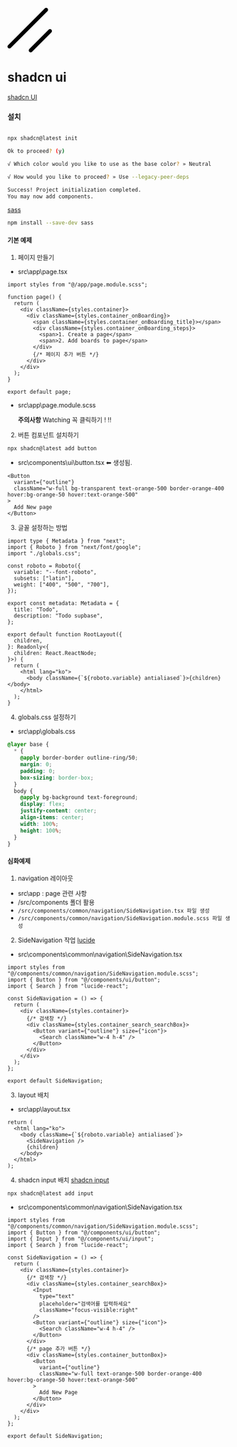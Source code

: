 <svg role="img" viewBox="0 0 24 24" width="100" xmlns="http://www.w3.org/2000/svg"><title>shadcn/ui</title><path d="M22.219 11.784 11.784 22.219c-.407.407-.407 1.068 0 1.476.407.407 1.068.407 1.476 0L23.695 13.26c.407-.408.407-1.069 0-1.476-.408-.407-1.069-.407-1.476 0ZM20.132.305.305 20.132c-.407.407-.407 1.068 0 1.476.408.407 1.069.407 1.476 0L21.608 1.781c.407-.407.407-1.068 0-1.476-.408-.407-1.069-.407-1.476 0Z"/></svg>

# shadcn ui

[shadcn UI](https://ui.shadcn.com/)

### 설치

```bash

npx shadcn@latest init

Ok to proceed? (y)

√ Which color would you like to use as the base color? » Neutral

√ How would you like to proceed? » Use --legacy-peer-deps

Success! Project initialization completed.
You may now add components.
```

[sass](https://nextjs.org/docs/app/building-your-application/styling/sass)

```bash
npm install --save-dev sass
```

#### 기본 예제

1. 페이지 만들기

- src\app\page.tsx

```tsx
import styles from "@/app/page.module.scss";

function page() {
  return (
    <div className={styles.container}>
      <div className={styles.container_onBoarding}>
        <span className={styles.container_onBoarding_title}></span>
        <div className={styles.container_onBoarding_steps}>
          <span>1. Create a page</span>
          <span>2. Add boards to page</span>
        </div>
        {/* 페이지 추가 버튼 */}
      </div>
    </div>
  );
}

export default page;
```

- src\app\page.module.scss

  **주의사항**
  Watching 꼭 클릭하기 ! !!

2. 버튼 컴포넌트 설치하기

```bash
npx shadcn@latest add button
```

- src\components\ui\button.tsx ⬅ 생성됨.

```tsx
<Button
  variant={"outline"}
  className="w-full bg-transparent text-orange-500 border-orange-400 hover:bg-orange-50 hover:text-orange-500"
>
  Add New page
</Button>
```

3. 글꼴 설정하는 방법

```tsx
import type { Metadata } from "next";
import { Roboto } from "next/font/google";
import "./globals.css";

const roboto = Roboto({
  variable: "--font-roboto",
  subsets: ["latin"],
  weight: ["400", "500", "700"],
});

export const metadata: Metadata = {
  title: "Todo",
  description: "Todo supbase",
};

export default function RootLayout({
  children,
}: Readonly<{
  children: React.ReactNode;
}>) {
  return (
    <html lang="ko">
      <body className={`${roboto.variable} antialiased`}>{children}</body>
    </html>
  );
}
```

4. globals.css 설정하기

- src\app\globals.css

```css
@layer base {
  * {
    @apply border-border outline-ring/50;
    margin: 0;
    padding: 0;
    box-sizing: border-box;
  }
  body {
    @apply bg-background text-foreground;
    display: flex;
    justify-content: center;
    align-items: center;
    width: 100%;
    height: 100%;
  }
}
```

#### 심화예제

1. navigation 레이아웃

- src\app : page 관련 사항
- /src/components 폴더 활용
- `/src/components/common/navigation/SideNavigation.tsx 파일 생성`
- `/src/components/common/navigation/SideNavigation.module.scss 파일 생성`

2. SideNavigation 작업
   [lucide](https://lucide.dev/icons)

- src\components\common\navigation\SideNavigation.tsx

```tsx
import styles from "@/components/common/navigation/SideNavigation.module.scss";
import { Button } from "@/components/ui/button";
import { Search } from "lucide-react";

const SideNavigation = () => {
  return (
    <div className={styles.container}>
      {/* 검색창 */}
      <div className={styles.container_search_searchBox}>
        <Button variant={"outline"} size={"icon"}>
          <Search className="w-4 h-4" />
        </Button>
      </div>
    </div>
  );
};

export default SideNavigation;
```

3. layout 배치

- src\app\layout.tsx

```tsx
return (
  <html lang="ko">
    <body className={`${roboto.variable} antialiased`}>
      <SideNavigation />
      {children}
    </body>
  </html>
);
```

4. shadcn input 배치
   [shadcn input](https://ui.shadcn.com/docs/components/input)

```bash
npx shadcn@latest add input
```

- src\components\common\navigation\SideNavigation.tsx

```tsx
import styles from "@/components/common/navigation/SideNavigation.module.scss";
import { Button } from "@/components/ui/button";
import { Input } from "@/components/ui/input";
import { Search } from "lucide-react";

const SideNavigation = () => {
  return (
    <div className={styles.container}>
      {/* 검색창 */}
      <div className={styles.container_searchBox}>
        <Input
          type="text"
          placeholder="검색어를 입력하세요"
          className="focus-visible:right"
        />
        <Button variant={"outline"} size={"icon"}>
          <Search className="w-4 h-4" />
        </Button>
      </div>
      {/* page 추가 버튼 */}
      <div className={styles.container_buttonBox}>
        <Button
          variant={"outline"}
          className="w-full text-orange-500 border-orange-400 hover:bg-orange-50 hover:text-orange-500"
        >
          Add New Page
        </Button>
      </div>
    </div>
  );
};

export default SideNavigation;
```
